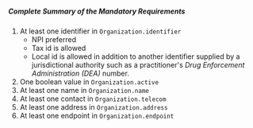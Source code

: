 ##### Complete Summary of the Mandatory Requirements

1.  At least one identifier in `Organization.identifier`
    -   NPI preferred
    -   Tax id is allowed
    -   Local id is allowed in addition to another identifier supplied by a jurisdictional authority such as a practitioner's *Drug Enforcement Administration (DEA)* number.
1.  One boolean value in `Organization.active`
1.  At least one name in `Organization.name`
1.  At least one  contact in `Organization.telecom`
1.  At least one address in `Organization.address`
1.  At least one endpoint in `Organization.endpoint`
